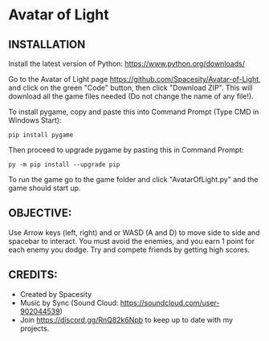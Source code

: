 # Avatar of Light

## INSTALLATION

Install the latest version of Python: https://www.python.org/downloads/

Go to the Avatar of Light page https://github.com/Spacesity/Avatar-of-Light, and click on the green "Code" button, then click "Download ZIP". This will download all the game files needed (Do not change the name of any file!).

To install pygame, copy and paste this into Command Prompt (Type CMD in Windows Start):

```
pip install pygame
```
Then proceed to upgrade pygame by pasting this in Command Prompt:

```
py -m pip install --upgrade pip
```
To run the game go to the game folder and click "AvatarOfLight.py" and the game should start up.

## OBJECTIVE:

Use Arrow keys (left, right) and or WASD (A and D) to move side to side and spacebar to interact. You must avoid the enemies, and you earn 1 point for each enemy you dodge. Try and compete friends by getting high scores. 

## CREDITS:
- Created by Spacesity 
- Music by Sync (Sound Cloud: https://soundcloud.com/user-902044539) 
- Join https://discord.gg/RnQ82k6Npb to keep up to date with my projects. 


